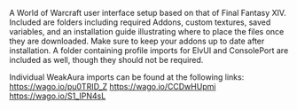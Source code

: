 A World of Warcraft user interface setup based on that of Final Fantasy XIV. Included are folders including required Addons, custom textures, saved variables, and an installation guide illustrating where to place the files once they are downloaded. Make sure to keep your addons up to date after installation. A folder containing profile imports for ElvUI and ConsolePort are included as well, though they should not be required.

Individual WeakAura imports can be found at the following links:
https://wago.io/pu0TRID_Z
https://wago.io/CCDwHUpmi
https://wago.io/S1_IPN4sL

